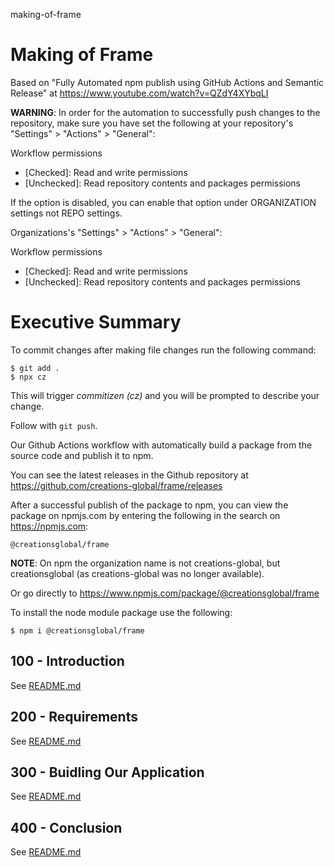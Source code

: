 making-of-frame
# Making of Frame

Based on "Fully Automated npm publish using GitHub Actions and Semantic Release" at https://www.youtube.com/watch?v=QZdY4XYbqLI 

**WARNING**: In order for the automation to successfully push changes to the repository, make sure you have set the following at your repository's "Settings" > "Actions" > "General":

Workflow permissions

- [Checked]: Read and write permissions
- [Unchecked]: Read repository contents and packages permissions

If the option is disabled, you can enable that option under ORGANIZATION settings not REPO settings.

Organizations's "Settings" > "Actions" > "General":

Workflow permissions

- [Checked]: Read and write permissions
- [Unchecked]: Read repository contents and packages permissions

# Executive Summary

To commit changes after making file changes run the following command:

```
$ git add .
$ npx cz
```

This will trigger *commitizen (cz)* and you will be prompted to describe your change. 

Follow with ```git push```.

Our Github Actions workflow with automatically build a package from the source code and publish it to npm.

You can see the latest releases in the Github repository at https://github.com/creations-global/frame/releases

After a successful publish of the package to npm, you can view the package on npmjs.com by entering the following in the search on https://npmjs.com:

```
@creationsglobal/frame
```

**NOTE**: On npm the organization name is not creations-global, but creationsglobal (as creations-global was no longer available).

Or go directly to https://www.npmjs.com/package/@creationsglobal/frame

To install the node module package use the following:

```
$ npm i @creationsglobal/frame
```

## 100 - Introduction

See [README.md](./100/README.md)

## 200 - Requirements

See [README.md](./200/README.md)

## 300 - Buidling Our Application

See [README.md](./300/README.md)

## 400 - Conclusion

See [README.md](./400/README.md)
